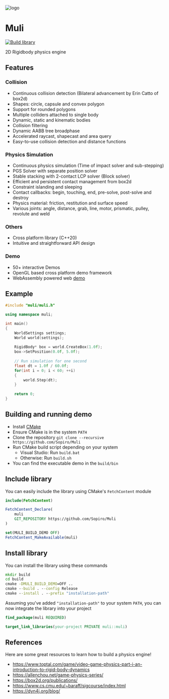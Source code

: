 ![logo](.github/logo.gif)

# Muli

[![Build library](https://github.com/Sopiro/Muli/actions/workflows/cmake-multi-platform.yml/badge.svg)](https://github.com/Sopiro/Muli/actions/workflows/cmake-multi-platform.yml)

2D Rigidbody physics engine

## Features  

### Collision  
  - Continuous collision detection (Bilateral advancement by Erin Catto of box2d)
  - Shapes: circle, capsule and convex polygon
  - Support for rounded polygons
  - Multiple colliders attached to single body
  - Dynamic, static and kinematic bodies
  - Collision filtering
  - Dynamic AABB tree broadphase
  - Accelerated raycast, shapecast and area query
  - Easy-to-use collision detection and distance functions
  
### Physics Simulation
  - Continuous physics simulation (Time of impact solver and sub-stepping)  
  - PGS Solver with separate position solver
  - Stable stacking with 2-contact LCP solver (Block solver)
  - Efficient and persistent contact management from box2d
  - Constraint islanding and sleeping
  - Contact callbacks: begin, touching, end, pre-solve, post-solve and destroy
  - Physics material: friction, restitution and surface speed
  - Various joints: angle, distance, grab, line, motor, prismatic, pulley, revolute and weld
  
### Others
  - Cross platform library (C++20)
  - Intuitive and straightforward API design

### Demo
  - 50+ interactive Demos
  - OpenGL based cross platform demo framework
  - WebAssembly powered web [demo](https://sopiro.github.io/muli-wasm/)

## Example

``` c++
#include "muli/muli.h"

using namespace muli;

int main()
{
    WorldSettings settings;
    World world(settings);
  
    RigidBody* box = world.CreateBox(1.0f);
    box->SetPosition(0.0f, 5.0f);
  
    // Run simulation for one second
    float dt = 1.0f / 60.0f;
    for(int i = 0; i < 60; ++i)
    {
        world.Step(dt);
    }
  
    return 0;
}
```

## Building and running demo
- Install [CMake](https://cmake.org/install/)
- Ensure CMake is in the system `PATH`
- Clone the repository `git clone --recursive https://github.com/Sopiro/Muli`
- Run CMake build script depending on your system
  - Visual Studio: Run `build.bat`
  - Otherwise: Run `build.sh`
- You can find the executable demo in the `build/bin`

## Include library
You can easily include the library using CMake's `FetchContent` module
```cmake
include(FetchContent)

FetchContent_Declare(
    muli
    GIT_REPOSITORY https://github.com/Sopiro/Muli
)

set(MULI_BUILD_DEMO OFF)
FetchContent_MakeAvailable(muli)
```

## Install library

You can install the library using these commands

``` bat
mkdir build
cd build
cmake -DMULI_BUILD_DEMO=OFF ..
cmake --build . --config Release
cmake --install . --prefix "installation-path"
```

Assuming you've added `"installation-path"` to your system `PATH`, you can now integrate the library into your project

``` cmake
find_package(muli REQUIRED)

target_link_libraries(your-project PRIVATE muli::muli)
```

## References
Here are some great resources to learn how to build a physics engine!
- https://www.toptal.com/game/video-game-physics-part-i-an-introduction-to-rigid-body-dynamics
- https://allenchou.net/game-physics-series/
- https://box2d.org/publications/
- https://www.cs.cmu.edu/~baraff/sigcourse/index.html
- https://dyn4j.org/blog/
